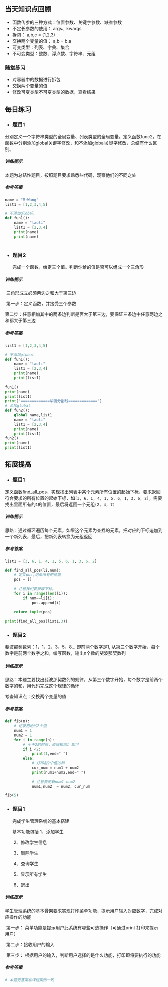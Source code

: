 ## 当天知识点回顾

* 函数传参的三种方式：位置参数、关键字参数、缺省参数
* 不定长参数的使用： args、kwargs
* 拆包： a,b,c = (1,2,3)
* 交换两个变量的值： a,b = b,a
* 可变类型：列表、字典、集合
* 不可变类型：整数、浮点数、字符串、元组

### 随堂练习

* 对容器中的数据进行拆包
* 交换两个变量的值
* 修改可变类型不可变类型的数据，查看结果



## 每日练习



* ### 题目1

分别定义一个字符串类型的全局变量、列表类型的全局变量。定义函数func2，在函数中分别添加global关键字修改，和不添加global关键字修改，总结有什么区别。



##### 训练提示

本题为总结性题目，按照题目要求熟悉些代码，观察他们的不同之处



##### 参考答案

```python
name = "MrWang"
list1 = [1,2,3,4,5]

# 不添加global
def fun1():
    name = "laoli"
    list1 = [2,3,4]
    print(name)
    print(name)
    
```

* ### 题目2

  完成一个函数，给定三个值。判断你给的值是否可以组成一个三角形


##### 训练提示

​	三角形成立必须两边之和大于第三边

​	第一步：定义函数，并接受三个参数

​	第二步：任意相加其中的两条边判断是否大于第三边，要保证三条边中任意两边之和都大于第三边

##### 参考答案

```python
list1 = [1,2,3,4,5]

# 不添加global
def fun1():
    name = "laoli"
    list1 = [2,3,4]
    print(name)
    print(list1)
    
fun1()
print(name)
print(list1)
print("=============华丽分割线=============")
# 添加global
def fun2():
    global name,list1
    name = "laoli"
    list1 = [2,3,4]
    print(name)
    print(list1)
fun2()
print(name)
print(list1)
```



## 拓展提高

* ### 题目1

定义函数find_all_pos，实现找出列表中某个元素所有位置的起始下标，要求返回符合要求的所有位置的起始下标，如`[3, 6, 1, 4, 1, 5, 6, 1, 3, 6, 2]`，需要找出里面所有的`1`的位置，最后将返回一个元组`(2, 4, 7)`

##### 训练提示

思路：通过循环遍历每个元素，如果这个元素为查找的元素，把对应的下标追加到一个新列表，最后，把新列表转换为元组返回

##### 参考答案

```python
list1 = [3, 6, 1, 4, 1, 5, 6, 1, 3, 6, 2]

def find_all_pos(li,num):
    # 定义pos,记录所有的位置
    pos = []
    
    # 注意我们要获取下标。
    for i in range(len(li)):
        if num==li[i]:
            pos.append(i)
            
    return tuple(pos)
    
print(find_all_pos(list1,3))
```

* ### 题目2

斐波那契数列：1，1，2，3，5，8... 即前两个数字是1, 从第三个数字开始，每个数字是前两个数字之和，编写函数，输出n个数的斐波那契数列

##### 训练提示

思路：本题主要找出斐波那契数列的规律，从第三个数字开始，每个数字是前两个数字的和，用代码完成这个规律的循环

考查知识点：交换两个变量的值

##### 参考答案

``` python
def fib(n):
    # 记录初始的2个值
    num1 = 1
    num2 = 1
    for i in range(n):
        # 小于2的时候，直接输出1 即可
        if i <2:
            print(1,end=" ")
        else:
            # 打印前2个值的和
            cur_num = num1 + num2
            print(num1+num2,end=" ")
            
            # 注意要更新num1 num2
            num1,num2  = num2, cur_num

fib(5)
```


* ### 题目1

  完成学生管理系统的基本搭建

  基本功能包括 1、添加学生  

  ​						2、修改学生信息

  ​						3、删除学生

  ​						4、查询学生

  ​						5、显示所有学生

  ​						6、退出

##### 训练提示

​		学生管理系统的基本骨架要求实现打印菜单功能，提示用户输入对应数字，完成对应操作的功能

​		第一步： 菜单功能是提示用户此系统有哪些可选操作（可通过print 打印来提示用户）

​		第二步：接收用户的输入

​		第三步： 根据用户的输入，判断用户选择的是什么功能，打印即将要执行的功能



##### 参考答案

```python
# 本题无答案与课程案例一致
```
